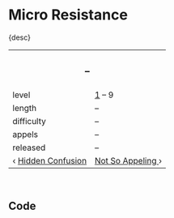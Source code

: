 # Micro Resistance

{desc}


<table>
  <tr>
    <th colspan="2"> <h3> – </h3> </th>
  </tr>
  <tr>
    <td> level </td>
    <td> <a href="../readme.md#series-1--the-adventure">1</a> – 9 </td>
  </tr>
  <tr>
    <td> length </td>
    <td> – </td>
  </tr>
  <tr>
    <td> difficulty </td>
    <td> – </td>
  </tr>
  <tr>
    <td> appels </td>
    <td> – </td>
  </tr>
  <tr>
    <td> released </td>
    <td> – </td>
  </tr>
  <tr>
    <td> ‹ <a href="8 – Hidden Confusion.md"> Hidden Confusion </a> </td>
    <td> <a href="10 – Not So Appeling.md"> Not So Appeling </a> › </td>
  </tr>
</table>


<br>


## Code

```

```